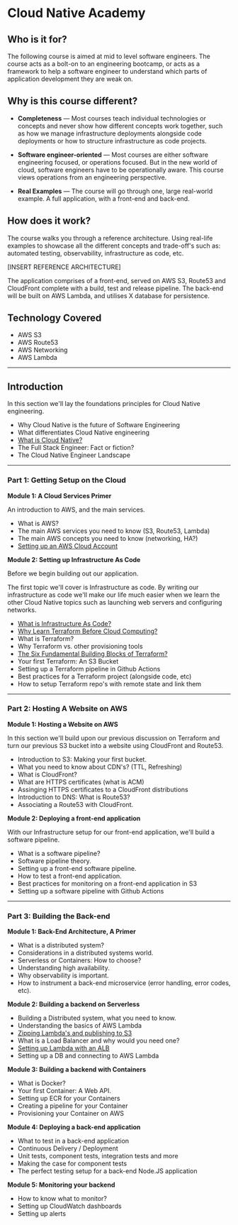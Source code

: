 # Cloud Native Academy

## Who is it for? 

The following course is aimed at mid to level software engineers. The course acts as a bolt-on to an engineering bootcamp, or acts as a framework to help a software engineer to understand which parts of application development they are weak on. 

## Why is this course different?

* **Completeness** — Most courses teach individual technologies or concepts and never show how different concepts work together, such as how we manage infrastructure deployments alongside code deployments or how to structure infrastructure as code projects.

* **Software engineer-oriented** — Most courses are either software engineering focused, or operations focused. But in the new world of cloud, software engineers have to be operationally aware. This course views operations from an engineering perspective. 

* **Real Examples** — The course will go through one, large real-world example. A full application, with a front-end and back-end.

## How does it work? 

The course walks you through a reference architecture. Using real-life examples to showcase all the different concepts and trade-off's such as: automated testing, observability, infrastructure as code, etc. 

[INSERT REFERENCE ARCHITECTURE]

The application comprises of a front-end, served on AWS S3, Route53 and CloudFront complete with a build, test and release pipeline. The back-end will be built on AWS Lambda, and utilises X database for persistence.

## Technology Covered

* AWS S3
* AWS Route53
* AWS Networking
* AWS Lambda

---

## Introduction

In this section we'll lay the foundations principles for Cloud Native engineering. 

* Why Cloud Native is the future of Software Engineering
* What differentiates Cloud Native engineering
* [What is Cloud Native?](https://www.thedevcoach.co.uk/what-is-a-cloud-native-software-engineer/)
* The Full Stack Engineer: Fact or fiction? 
* The Cloud Native Engineer Landscape

---

### Part 1: Getting Setup on the Cloud

**Module 1: A Cloud Services Primer**

An introduction to AWS, and the main services.

* What is AWS?
* The main AWS services you need to know (S3, Route53, Lambda)
* The main AWS concepts you need to know (networking, HA?)
* [Setting up an AWS Cloud Account](https://www.thedevcoach.co.uk/how-to-setup-an-aws-to-experiment-and-learn/)

**Module 2: Setting up Infrastructure As Code**

Before we begin building out our application. 

The first topic we'll cover is Infrastructure as code. By writing our infrastructure as code we'll make our life much easier when we learn the other Cloud Native topics such as launching web servers and configuring networks. 

* [What is Infrastructure As Code?](https://www.thedevcoach.co.uk/infrastructure-as-code/)
* [Why Learn Terraform Before Cloud Computing?](https://www.thedevcoach.co.uk/learn-terraform-before-cloud-computing/)
* What is Terraform? 
* Why Terraform vs. other provisioning tools
* [The Six Fundamental Building Blocks of Terraform?](https://www.thedevcoach.co.uk/the-six-fundamentals-of-terraform/)
* Your first Terraform: An S3 Bucket
* Setting up a Terraform pipeline in Github Actions
* Best practices for a Terraform project (alongside code, etc)
* How to setup Terraform repo's with remote state and link them

---

### Part 2: Hosting A Website on AWS

**Module 1: Hosting a Website on AWS**

In this section we'll build upon our previous discussion on Terraform and turn our previous S3 bucket into a website using CloudFront and Route53. 

* Introduction to S3: Making your first bucket.
* What you need to know about CDN's? (TTL, Refreshing)
* What is CloudFront? 
* What are HTTPS certificates (what is ACM)
* Assinging HTTPS certificates to a CloudFront distributions
* Introduction to DNS: What is Route53?
* Associating a Route53 with CloudFront. 

**Module 2: Deploying a front-end application**

With our Infrastructure setup for our front-end application, we'll build a software pipeline.

* What is a software pipeline? 
* Software pipeline theory. 
* Setting up a front-end software pipeline.
* How to test a front-end application.
* Best practices for monitoring on a front-end application in S3
* Setting up a software pipeline with Github Actions

---

### Part 3: Building the Back-end

**Module 1: Back-End Architecture, A Primer**

* What is a distributed system?
* Considerations in a distributed systems world.
* Serverless or Containers: How to choose? 
* Understanding high availability.
* Why observability is important.
* How to instrument a back-end microservice (error handling, error codes, etc).

**Module 2: Building a backend on Serverless**

* Building a Distributed system, what you need to know. 
* Understanding the basics of AWS Lambda
* [Zipping Lambda's and publishing to S3](https://www.thedevcoach.co.uk/zipped-lambda-s3-github-actions/)
* What is a Load Balancer and why would you need one? 
* [Setting up Lambda with an ALB](https://www.thedevcoach.co.uk/setup-aws-lambda-aws-alb/)
* Setting up a DB and connecting to AWS Lambda

**Module 3: Building a backend with Containers**

* What is Docker? 
* Your first Container: A Web API. 
* Setting up ECR for your Containers
* Creating a pipeline for your Container
* Provisioning your Container on AWS

**Module 4: Deploying a back-end application**

* What to test in a back-end application
* Continuous Delivery / Deployment
* Unit tests, component tests, integration tests and more
* Making the case for component tests
* The perfect testing setup for a back-end Node.JS application 

**Module 5: Monitoring your backend**
* How to know what to monitor? 
* Setting up CloudWatch dashboards
* Setting up alerts
